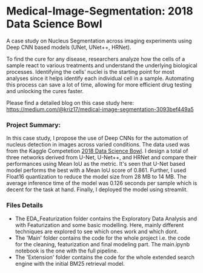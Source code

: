 # Medical-Image-Segmentation: 2018 Data Science Bowl 
A case study on Nucleus Segmentation across imaging experiments using Deep CNN based models (UNet, UNet++, HRNet).

To find the cure for any disease, researchers analyze how the cells of a sample react to various treatments and understand the underlying biological processes. Identifying the cells' nuclei is the starting point for most analyses since it helps identify each individual cell in a sample. Automating this process can save a lot of time, allowing for more efficient drug testing and unlocking the cures faster. 

Please find a detailed blog on this case study here: https://medium.com/@kriz17/medical-image-segmentation-3093bef449a5

### Project Summary:
In this case study, I propose the use of Deep CNNs for the automation of nucleus detection in images across varied conditions. The data used was from the Kaggle Competetion [2018 Data Science Bowl](https://www.kaggle.com/c/data-science-bowl-2018). I design a total of three networks derived from U-Net, U-Net++, and HRNet and compare their performances using Mean IoU as the metric. It's seen that U-Net based model performs the best with a Mean IoU score of 0.861. Further, I used Float16 quantization to reduce the model size from 28 MB to 14 MB. The average inference time of the model was 0.126 seconds per sample which is decent for the task at hand. Finally, I deployed the model using streamlit. 

### Files Details
* The EDA_Featurization folder contains the Exploratory Data Analysis and with Featurization and some basic modelling. Here, mainly different techniques are explored to see which ones work and which dont. 
* The 'Main' folder contains the code for the whole project i.e. the code for the cleaning, featurization and final modeling part. The main.ipynb notebook is the one with the full pipeline.
* The 'Extension' folder contains the code for the whole extended search engine with the initial BM25 retrieval model.


